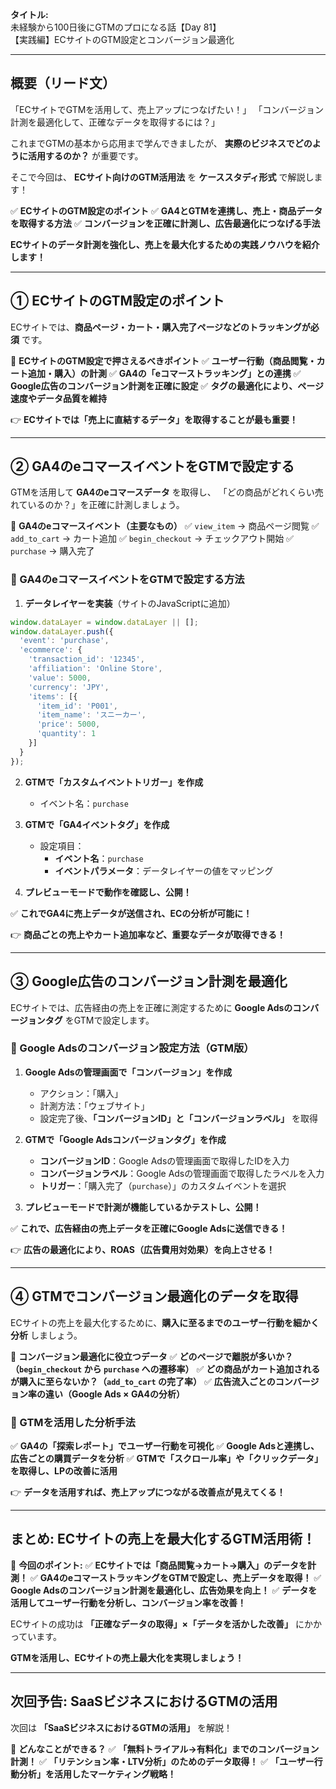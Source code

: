 **タイトル:**\
未経験から100日後にGTMのプロになる話【Day 81】\
【実践編】ECサイトのGTM設定とコンバージョン最適化

---

## **概要（リード文）**

「ECサイトでGTMを活用して、売上アップにつなげたい！」
「コンバージョン計測を最適化して、正確なデータを取得するには？」

これまでGTMの基本から応用まで学んできましたが、 **実際のビジネスでどのように活用するのか？** が重要です。

そこで今回は、 **ECサイト向けのGTM活用法** を **ケーススタディ形式** で解説します！

✅ **ECサイトのGTM設定のポイント**
✅ **GA4とGTMを連携し、売上・商品データを取得する方法**
✅ **コンバージョンを正確に計測し、広告最適化につなげる手法**

**ECサイトのデータ計測を強化し、売上を最大化するための実践ノウハウを紹介します！**

---

## **① ECサイトのGTM設定のポイント**

ECサイトでは、**商品ページ・カート・購入完了ページなどのトラッキングが必須** です。

📌 **ECサイトのGTM設定で押さえるべきポイント**
✅ **ユーザー行動（商品閲覧・カート追加・購入）の計測**
✅ **GA4の「eコマーストラッキング」との連携**
✅ **Google広告のコンバージョン計測を正確に設定**
✅ **タグの最適化により、ページ速度やデータ品質を維持**

👉 **ECサイトでは「売上に直結するデータ」を取得することが最も重要！**

---

## **② GA4のeコマースイベントをGTMで設定する**

GTMを活用して **GA4のeコマースデータ** を取得し、
「どの商品がどれくらい売れているのか？」を正確に計測しましょう。

📌 **GA4のeコマースイベント（主要なもの）**
✅ `view_item` → 商品ページ閲覧
✅ `add_to_cart` → カート追加
✅ `begin_checkout` → チェックアウト開始
✅ `purchase` → 購入完了

### **🔹 GA4のeコマースイベントをGTMで設定する方法**

1. **データレイヤーを実装**（サイトのJavaScriptに追加）

```javascript
window.dataLayer = window.dataLayer || [];
window.dataLayer.push({
  'event': 'purchase',
  'ecommerce': {
    'transaction_id': '12345',
    'affiliation': 'Online Store',
    'value': 5000,
    'currency': 'JPY',
    'items': [{
      'item_id': 'P001',
      'item_name': 'スニーカー',
      'price': 5000,
      'quantity': 1
    }]
  }
});
```

2. **GTMで「カスタムイベントトリガー」を作成**
   - イベント名：`purchase`

3. **GTMで「GA4イベントタグ」を作成**
   - 設定項目：
     - **イベント名**：`purchase`
     - **イベントパラメータ**：データレイヤーの値をマッピング

4. **プレビューモードで動作を確認し、公開！**

✅ **これでGA4に売上データが送信され、ECの分析が可能に！**

👉 **商品ごとの売上やカート追加率など、重要なデータが取得できる！**

---

## **③ Google広告のコンバージョン計測を最適化**

ECサイトでは、広告経由の売上を正確に測定するために **Google Adsのコンバージョンタグ** をGTMで設定します。

### **🔹 Google Adsのコンバージョン設定方法（GTM版）**

1. **Google Adsの管理画面で「コンバージョン」を作成**
   - アクション：「購入」
   - 計測方法：「ウェブサイト」
   - 設定完了後、**「コンバージョンID」と「コンバージョンラベル」** を取得

2. **GTMで「Google Adsコンバージョンタグ」を作成**
   - **コンバージョンID**：Google Adsの管理画面で取得したIDを入力
   - **コンバージョンラベル**：Google Adsの管理画面で取得したラベルを入力
   - **トリガー**：「購入完了（`purchase`）」のカスタムイベントを選択

3. **プレビューモードで計測が機能しているかテストし、公開！**

✅ **これで、広告経由の売上データを正確にGoogle Adsに送信できる！**

👉 **広告の最適化により、ROAS（広告費用対効果）を向上させる！**

---

## **④ GTMでコンバージョン最適化のデータを取得**

ECサイトの売上を最大化するために、**購入に至るまでのユーザー行動を細かく分析** しましょう。

📌 **コンバージョン最適化に役立つデータ**
✅ **どのページで離脱が多いか？（`begin_checkout` から `purchase` への遷移率）**
✅ **どの商品がカート追加されるが購入に至らないか？（`add_to_cart` の完了率）**
✅ **広告流入ごとのコンバージョン率の違い（Google Ads × GA4の分析）**

### **🔹 GTMを活用した分析手法**

✅ **GA4の「探索レポート」でユーザー行動を可視化**
✅ **Google Adsと連携し、広告ごとの購買データを分析**
✅ **GTMで「スクロール率」や「クリックデータ」を取得し、LPの改善に活用**

👉 **データを活用すれば、売上アップにつながる改善点が見えてくる！**

---

## **まとめ: ECサイトの売上を最大化するGTM活用術！**

📌 **今回のポイント:**
✅ **ECサイトでは「商品閲覧→カート→購入」のデータを計測！**
✅ **GA4のeコマーストラッキングをGTMで設定し、売上データを取得！**
✅ **Google Adsのコンバージョン計測を最適化し、広告効果を向上！**
✅ **データを活用してユーザー行動を分析し、コンバージョン率を改善！**

ECサイトの成功は **「正確なデータの取得」×「データを活かした改善」** にかかっています。

**GTMを活用し、ECサイトの売上最大化を実現しましょう！**

---

## **次回予告: SaaSビジネスにおけるGTMの活用**

次回は **「SaaSビジネスにおけるGTMの活用」** を解説！

📌 **どんなことができる？**
✅ **「無料トライアル→有料化」までのコンバージョン計測！**
✅ **「リテンション率・LTV分析」のためのデータ取得！**
✅ **「ユーザー行動分析」を活用したマーケティング戦略！**